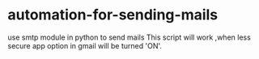 # automation-for-sending-mails
use smtp module in  python to send mails 
This script will work ,when less secure app option in gmail will be turned 'ON'.
